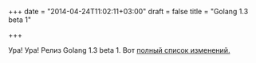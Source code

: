 +++
date = "2014-04-24T11:02:11+03:00"
draft = false
title = "Golang 1.3 beta 1"

+++

<p>Ура! Ура! Релиз Golang 1.3 beta&nbsp;1. Вот <a href="http://tip.golang.org/doc/go1.3">полный список изменений.</a></p>

